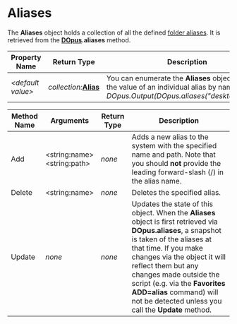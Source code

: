 # Aliases

The **Aliases** object holds a collection of all the defined [folder aliases](/Manual/basic_concepts/the_lister/navigation/aliases.md). It is retrieved from the **[DOpus](dopus.md).aliases** method.  

| Property Name | Return Type | Description |
| --- | --- | --- |
| *\<default value\>* | *collection:***[Alias](alias.md)** | You can enumerate the **Aliases** object, or query the value of an individual alias by name (e.g. *DOpus.Output(DOpus.aliases("desktop").path);*) |

| Method Name | **Arguments** | Return Type | Description |
| --- | --- | --- | --- |
| Add | \<string:name\>  <br />\<string:path\> | *none* | Adds a new alias to the system with the specified name and path. Note that you should **not** provide the leading forward-slash (/) in the alias name. |
| Delete | \<string:name\> | *none* | Deletes the specified alias. |
| Update | *none* | *none* | Updates the state of this object. When the **Aliases** object is first retrieved via **DOpus.aliases**, a snapshot is taken of the aliases at that time. If you make changes via the object it will reflect them but any changes made outside the script (e.g. via the **Favorites ADD=alias** command) will not be detected unless you call the **Update** method. |

